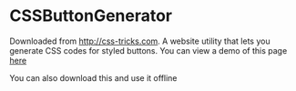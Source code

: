 CSSButtonGenerator
==================

Downloaded from http://css-tricks.com. A website utility that lets you generate CSS codes for styled buttons. 
You can view a demo of this page <a href="http://jeremejazz.github.com/CSSButtonGenerator" target="_blank">here</a>

You can also download this and use it offline
